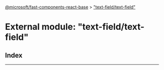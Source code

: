 [@microsoft/fast-components-react-base](../README.md) > ["text-field/text-field"](../modules/_text_field_text_field_.md)

# External module: "text-field/text-field"

## Index

---

